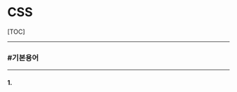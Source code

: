 # CSS

[TOC]

---

### #기본용어

---

#### 1. <style>태그

interanl : <style>태그를 이용하여 스타일 시트를 모아놓은 스타일


	<head>
	<style>
		선택자{
			속성:속성값;	
			속성:속성값;
			}
	</style>
	</head>

external :  외부스타일시트, 스타일 시트코드만 있는 파일

```
<head>
<link rel="stylesheet" href="경로" type="text/css"/>
</head>
```



---

#### 2. background

```
background-color: rgb(100,250,120); #ddd; red;
background-image:url(../img/04.jpg);
background-repeat: ▶ 반복 no-repeat, repeat-x, repeat-y
background-position: 70% 20%; 100px 50px; ▶ left, center, rigth, top, meddle, bottom
background-attachment: fixed; ▶ fixde, scroll (이미지 고정)
background-size: 100% 300px; ▶ 배경이미지 크기
```

```
 ▶ 한번에 적용
  body {background: url(../img/01.jpg) no-repeat fixed right center;}
```



---

#### 3. font

```
font-family:"굴림" ▶ 글꼴
font-weight:700; ▶ 굵기
color:red; ▶ 글자색
font-size : px(기본16px), pt, cm, mm ,in(inch) em(현재크기 기준 사이즈 정해짐) 20일때 0.5em -> 10px						
```



----

#### 4. border

```
border-lefe-style, border-right-style, border-top-style, border-bottom-style,
boeder-color : red green blue maroon; ▶ rgb코드, 컬러명
border-width : dotted; border-width: 2px ▶ 선의 두께 (px)
border-style : 선모양(solid:실선 dotted:점선, dashed(긴점선), double:이중선, none, groove:홈, inset:볼록)
```

```
▶ 한번에 적용
border: solid 5px orange;
```



---

#### 5. list

```
list-style-type: none;  (circle, square, upper-alpha...)
list-style-position : outside; inside;
list-style-image: url("");
```



---

#### 6. attribute (속성 선택자)

```
[속성이름="속성값"]
input[type=text]{color:green;}

$= 특정값으로 끝나는 태그를 선택
img[src$=jpg]{border: 3px solid orange;}

^= 특정값으로 시작하는 태그를 선택
input[value^=등]{background-color: yellow;}

*= 특정값이 포함되어 있는 태그를 선택
input[value*=gu]{background-color: pink;} (태그, 클래스, 속성값 숫자일경우 ''안에)
```



---

#### 7. 결합 선택자

```
▶자손 선택자
div p {스타일;}
```

```
▶자식 선택자
div > p {스타일;}
```



---

#### 8. 동위 선택자

```
▶일반 동위 선택자
div ~ p {스타일;} (<div>태그보다 뒤에 존재하는 <p>태그 모두 선택)
```

```
▶인접 동위 선택자
div + p {스타일;} (<div>태그의 바로 뒤에 존재하는 <p>태그 모두 선택)
```



----

#### 9. 상태 선택자

```
:disabled  비활성화된 컴퍼넌트에 스타일 적용 -> 서버로 데이터도 안넘어감
:enabled 활성화된 컴퍼넌트에 적용하기
:checked  체크된 상태의 input 요소를 선택)
```



---

#### 10. 반응 선택자

```
:focus 커서가 컴퍼넌트에 들어갔을 때(input 활성화)
:hover 마우스 올렸을 때
:link 링크 방문하지 않은 상태
:visited 링크 방문한 상태
:active 링크 클릭 상태
```



---

#### 11. 구조 선택자

```
nth-child(2n) : n번째에 위치하는 자식 -> 246 (2n+1) 135
nth-last-child : 뒤에서 n번째에 위치하는 자식
first-child : 첫번째 객체
last-child : 마지막 객체

nth-of-type : 모든 자식 요소 중에서 n번째로 등장 요소
first-df-type : 모든 자식 요소 중에서 맨 처음으로 등장 요소
last-df-type : 모든 자식 요소 중에서 마지막 으로 등장 요소
```

```
선택 불가되도록 하기
oncontextmenu="return false" : 마우스 오른쪽 버튼 메뉴 제어
onselectstart="return false" : 드래그 시작불가능
```



---

#### 12. 의사 요소

```
::first-letter : 첫번째 글자에 대한 스타일
::first-line : 첫번째 줄에 대한 스타일
::selection : 선택영역에 대한 스타일
```



---

#### 13. shadow

```
text-shadow: -5px -5px 5px red; (왼오 / 위아래 / 투명 / 색상)
box-shadow: 10px 10px 10px #ccc;

gradient
https://www.colorzilla.com/gradient-editor/ 참고
```



---

#### 14. position

```
position: static; (좌표 속성값에 영향 받지 x) 정적
position: relative;left: 30px; (내 HTML 기본 위치를 기준으로 위치를 설정) 상대
(공간차지)
position: fixed; top:100px; right:100px; (스크롤 되어도 항상 같은 곳에 위치) 지정
position: absolute; left: 250px; bottom:100px; (조상 요소를 기준으로 위치를 설정 조상요소 x -> HTML기준으로 위치 설정) 절대 (공간나옴)
```



---

#### 15. display

```
visibility : visible; hidden; ▶ 선택된 개체를 보여주거나 숨길수있다. 숨기더라도 공간 유지
dispaly  : block; none; ▶ 선택된 개체를 보여주거나 숨길수있다. 숨김상태에서 공간 반납
```



---

#### 16. overflow

```
overflow : outo(자동), scroll(스크롤), hidden(숨김)
```


